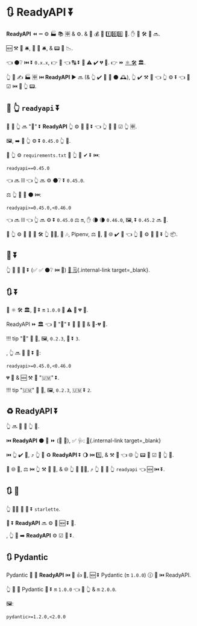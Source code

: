# 🔃 ReadyAPI ⏬

**ReadyAPI** ⏪ ➖ ⚙️ 🏭 📚 🈸 &amp; ⚙️. &amp; 💯 💰 🚧 1️⃣0️⃣0️⃣ 💯. ✋️ 🚮 🛠️ 🚚 🔜.

🆕 ⚒ 🚮 🛎, 🐛 🔧 🛎, &amp; 📟 🔁 📉.

👈 ⚫️❔ ⏮️ ⏬ `0.x.x`, 👉 🎨 👈 🔠 ⏬ 💪 ⚠ ✔️ 💔 🔀. 👉 ⏩ <a href="https://semver.org/" class="external-link" target="_blank">⚛ 🛠️</a> 🏛.

👆 💪 ✍ 🏭 🈸 ⏮️ **ReadyAPI** ▶️️ 🔜 (&amp; 👆 ✔️ 🎲 🔨 ⚫️ 🕰), 👆 ✔️ ⚒ 💭 👈 👆 ⚙️ ⏬ 👈 👷 ☑ ⏮️ 🎂 👆 📟.

## 📌 👆 `readyapi` ⏬

🥇 👜 👆 🔜 "📌" ⏬ **ReadyAPI** 👆 ⚙️ 🎯 📰 ⏬ 👈 👆 💭 👷 ☑ 👆 🈸.

🖼, ➡️ 💬 👆 ⚙️ ⏬ `0.45.0` 👆 📱.

🚥 👆 ⚙️ `requirements.txt` 📁 👆 💪 ✔ ⏬ ⏮️:

```txt
readyapi==0.45.0
```

👈 🔜 ⛓ 👈 👆 🔜 ⚙️ ⚫️❔ ⏬ `0.45.0`.

⚖️ 👆 💪 📌 ⚫️ ⏮️:

```txt
readyapi>=0.45.0,<0.46.0
```

👈 🔜 ⛓ 👈 👆 🔜 ⚙️ ⏬ `0.45.0` ⚖️ 🔛, ✋️ 🌘 🌘 `0.46.0`, 🖼, ⏬ `0.45.2` 🔜 🚫.

🚥 👆 ⚙️ 🙆 🎏 🧰 🛠️ 👆 👷‍♂, 💖 🎶, Pipenv, ⚖️ 🎏, 👫 🌐 ✔️ 🌌 👈 👆 💪 ⚙️ 🔬 🎯 ⏬ 👆 📦.

## 💪 ⏬

👆 💪 👀 💪 ⏬ (✅ ✅ ⚫️❔ ⏮️ 📰) [🚀 🗒](../release-notes.md){.internal-link target=_blank}.

## 🔃 ⏬

📄 ⚛ 🛠️ 🏛, 🙆 ⏬ 🔛 `1.0.0` 💪 ⚠ 🚮 💔 🔀.

ReadyAPI ⏩ 🏛 👈 🙆 "🐛" ⏬ 🔀 🐛 🔧 &amp; 🚫-💔 🔀.

!!! tip
     "🐛" 🏁 🔢, 🖼, `0.2.3`, 🐛 ⏬ `3`.

, 👆 🔜 💪 📌 ⏬ 💖:

```txt
readyapi>=0.45.0,<0.46.0
```

💔 🔀 &amp; 🆕 ⚒ 🚮 "🇺🇲" ⏬.

!!! tip
     "🇺🇲" 🔢 🖕, 🖼, `0.2.3`, 🇺🇲 ⏬ `2`.

## ♻ ReadyAPI ⏬

👆 🔜 🚮 💯 👆 📱.

⏮️ **ReadyAPI** ⚫️ 📶 ⏩ (👏 💃), ✅ 🩺: [🔬](../tutorial/testing.md){.internal-link target=_blank}

⏮️ 👆 ✔️ 💯, ⤴️ 👆 💪 ♻ **ReadyAPI** ⏬ 🌖 ⏮️ 1️⃣, &amp; ⚒ 💭 👈 🌐 👆 📟 👷 ☑ 🏃 👆 💯.

🚥 🌐 👷, ⚖️ ⏮️ 👆 ⚒ 💪 🔀, &amp; 🌐 👆 💯 🚶‍♀️, ⤴️ 👆 💪 📌 👆 `readyapi` 👈 🆕 ⏮️ ⏬.

## 🔃 💃

👆 🚫🔜 🚫 📌 ⏬ `starlette`.

🎏 ⏬ **ReadyAPI** 🔜 ⚙️ 🎯 🆕 ⏬ 💃.

, 👆 💪 ➡️ **ReadyAPI** ⚙️ ☑ 💃 ⏬.

## 🔃 Pydantic

Pydantic 🔌 💯 **ReadyAPI** ⏮️ 🚮 👍 💯, 🆕 ⏬ Pydantic (🔛 `1.0.0`) 🕧 🔗 ⏮️ ReadyAPI.

👆 💪 📌 Pydantic 🙆 ⏬ 🔛 `1.0.0` 👈 👷 👆 &amp; 🔛 `2.0.0`.

🖼:

```txt
pydantic>=1.2.0,<2.0.0
```
